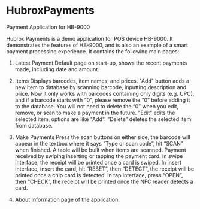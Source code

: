 # HubroxPayments
Payment Application for HB-9000

Hubrox Payments is a demo application for POS device HB-9000. It demonstrates the features of HB-9000, and is also an example of a smart payment processing experience. It contains the following main pages:

1. Latest Payment
Default page on start-up, shows the recent payments made, including date and amount.

2. Items
Displays barcodes, item names, and prices. "Add" button adds a new item to database by scanning barcode, inputting description and price. Now it only works with barcodes containing only digits (e.g. UPC), and if a barcode starts with “0”, please remove the “0” before adding it to the database. You will not need to delete the “0” when you edit, remove, or scan to make a payment in the future. "Edit" edits the selected item, options are like "Add". “Delete” deletes the selected item from database.

3. Make Payments
Press the scan buttons on either side, the barcode will appear in the textbox where it says “Type or scan code”, hit “SCAN” when finished. A table will be built when items are scanned. Payment received by swiping inserting or tapping the payment card. In swipe interface, the receipt will be printed once a card is swiped. In insert interface, insert the card, hit “RESET”, then “DETECT”, the receipt will be printed once a chip card is detected. In tap interface, press “OPEN”, then “CHECK”, the receipt will be printed once the NFC reader detects a card.

4. About
Information page of the application.
